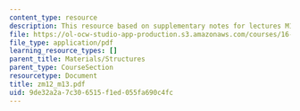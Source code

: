 ```yaml
---
content_type: resource
description: This resource based on supplementary notes for lectures M12 and M13.
file: https://ol-ocw-studio-app-production.s3.amazonaws.com/courses/16-01-unified-engineering-i-ii-iii-iv-fall-2005-spring-2006/9de32a2a7c306515f1ed055fa690c4fc_zm12_m13.pdf
file_type: application/pdf
learning_resource_types: []
parent_title: Materials/Structures
parent_type: CourseSection
resourcetype: Document
title: zm12_m13.pdf
uid: 9de32a2a-7c30-6515-f1ed-055fa690c4fc
---
```

